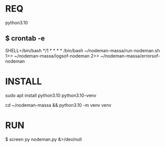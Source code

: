 # REQ  
python3.10

$ crontab -e  
---  
SHELL=/bin/bash
*/1 * * * * /bin/bash ~/nodeman-massa/run-nodeman.sh 1>> ~/nodeman-massa/logsof-nodeman 2>> ~/nodeman-massa/errorsof-nodeman

# INSTALL  
sudo apt install python3.10 python3.10-venv


cd ~/nodeman-massa && python3.10 -m venv venv



# RUN  
$ screen
py nodeman.py &>/dev/null

